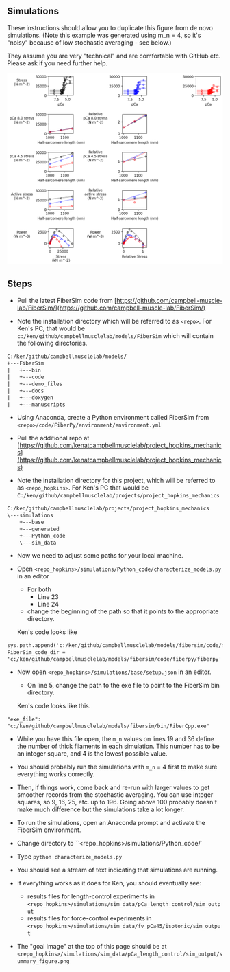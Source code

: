 ## Simulations

These instructions should allow you to duplicate this figure from de novo simulations. (Note this example was generated using m_n = 4, so it's "noisy" because of low stochastic averaging - see below.)

They assume you are very "technical" and are comfortable with GitHub etc. Please ask if you need further help.

<img src = "summary_figure.png">

## Steps

+ Pull the latest FiberSim code from [https://github.com/campbell-muscle-lab/FiberSim/](https://github.com/campbell-muscle-lab/FiberSim/)

+ Note the installation directory which will be referred to as `<repo>`. For Ken's PC, that would be `c:/ken/github/campbellmusclelab/models/FiberSim` which will contain the following directories.

````
C:/ken/github/campbellmusclelab/models/
+---FiberSim
|   +---bin
|   +---code
|   +---demo_files
|   +---docs
|   +---doxygen
|   +---manuscripts
````

+ Using Anaconda, create a Python environment called FiberSim from
`<repo>/code/FiberPy/environment/environment.yml`

+ Pull the additional repo at [https://github.com/kenatcampbellmusclelab/project_hopkins_mechanics](https://github.com/kenatcampbellmusclelab/project_hopkins_mechanics)

+ Note the installation directory for this project, which will be referred to as `<repo_hopkins>`. For Ken's PC that would be
`C:/ken/github/campbellmusclelab/projects/project_hopkins_mechanics`

````
C:/ken/github/campbellmusclelab/projects/project_hopkins_mechanics
\---simulations
    +---base
    +---generated
    +---Python_code
    \---sim_data
````

+ Now we need to adjust some paths for your local machine.

+ Open `<repo_hopkins>/simulations/Python_code/characterize_models.py` in an editor
  + For both
    + Line 23
    + Line 24
  + change the beginning of the path so that it points to the appropriate directory.

  Ken's code looks like

````
sys.path.append('c:/ken/github/campbellmusclelab/models/fibersim/code/fiberpy/fiberpy/package/modules/analysis')
FiberSim_code_dir = 'c:/ken/github/campbellmusclelab/models/fibersim/code/fiberpy/fiberpy'
````

+ Now open `<repo_hopkins>/simulations/base/setup.json` in an editor.
  + On line 5, change the path to the exe file to point to the FiberSim bin directory.

  Ken's code looks like this.

````
"exe_file": "c:/ken/github/campbellmusclelab/models/fibersim/bin/FiberCpp.exe"
````

  + While you have this file open, the `m_n` values on lines 19 and 36 define the number of thick filaments in each simulation. This number has to be an integer square, and 4 is the lowest possible value.
  
  + You should probably run the simulations with `m_n` = 4 first to make sure everything works correctly.
  
  + Then, if things work, come back and re-run with larger values to get smoother records from the stochastic averaging. You can use integer squares, so 9, 16, 25, etc. up to 196. Going above 100 probably doesn't make much difference but the simulations take a lot longer.

+ To run the simulations, open an Anaconda prompt and activate the FiberSim environment.

+ Change directory to ``<repo_hopkins>/simulations/Python_code/`

+ Type `python characterize_models.py`

+ You should see a stream of text indicating that simulations are running.

+ If everything works as it does for Ken, you should eventually see:
  + results files for length-control experiments in `<repo_hopkins>/simulations/sim_data/pCa_length_control/sim_output`
  + results files for force-control experiments in 
`<repo_hopkins>/simulations/sim_data/fv_pCa45/isotonic/sim_output`

+ The "goal image" at the top of this page should be at
`<repo_hopkins>/simulations/sim_data/pCa_length_control/sim_output/summary_figure.png`

